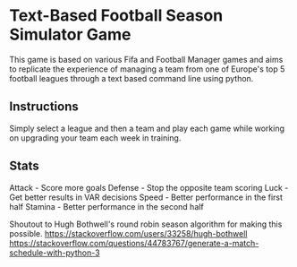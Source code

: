 # Text-Based Football Season Simulator Game

This game is based on various Fifa and Football Manager games and aims to replicate the experience of managing a team from one of Europe's top 5 football leagues through a text based command line using python. 
## Instructions
Simply select a league and then a team and play each game while working on upgrading your team each week in training.
## Stats
Attack - Score more goals
Defense - Stop the opposite team scoring
Luck - Get better results in VAR decisions
Speed - Better performance in the first half
Stamina - Better performance in the second half



Shoutout to Hugh Bothwell's round robin season algorithm for making this possible.
https://stackoverflow.com/users/33258/hugh-bothwell
https://stackoverflow.com/questions/44783767/generate-a-match-schedule-with-python-3

